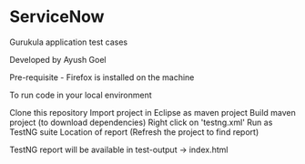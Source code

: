 # ServiceNow
Gurukula application test cases

Developed by Ayush Goel

Pre-requisite - Firefox is installed on the machine

To run code in your local environment

Clone this repository
Import project in Eclipse as maven project
Build maven project (to download dependencies)
Right click on 'testng.xml'
Run as TestNG suite
Location of report (Refresh the project to find report)

TestNG report will be available in test-output -> index.html
